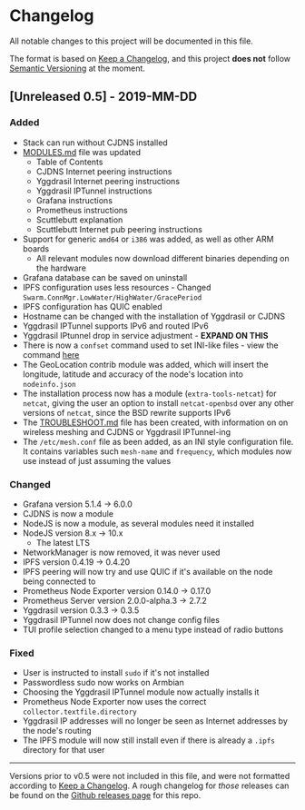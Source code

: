# Changelog

All notable changes to this project will be documented in this file.

The format is based on [Keep a Changelog](https://keepachangelog.com/en/1.0.0/), and this project **does not** follow [Semantic Versioning](https://semver.org/) at the moment.

## [Unreleased 0.5] - 2019-MM-DD
### Added
- Stack can run without CJDNS installed
- [MODULES.md](./docs/MODULES.md) file was updated
  - Table of Contents
  - CJDNS Internet peering instructions
  - Yggdrasil Internet peering instructions
  - Yggdrasil IPTunnel instructions
  - Grafana instructions
  - Prometheus instructions
  - Scuttlebutt explanation
  - Scuttlebutt Internet pub peering instructions
- Support for generic `amd64` or `i386` was added, as well as other ARM boards
  - All relevant modules now download different binaries depending on the hardware
- Grafana database can be saved on uninstall
- IPFS configuration uses less resources  - Changed `Swarm.ConnMgr.LowWater/HighWater/GracePeriod`
- IPFS configuration has QUIC enabled
- Hostname can be changed with the installation of Yggdrasil or CJDNS
- Yggdrasil IPTunnel supports IPv6 and routed IPv6
- Yggdrasil IPtunnel drop in service adjustment - **EXPAND ON THIS**
- There is now a `confset` command used to set INI-like files - view the command [here](https://github.com/tomeshnet/prototype-cjdns-pi/blob/43b6fc62e2bbc07594e07c56fdba8dc345163d61/scripts/shared/confset/confset.sh)
- The GeoLocation contrib module was added, which will insert the longitude, latitude and accuracy of the node's location into `nodeinfo.json`
- The installation process now has a module (`extra-tools-netcat`) for `netcat`, giving the user an option to install `netcat-openbsd` over any other versions of `netcat`, since the BSD rewrite supports IPv6
- The [TROUBLESHOOT.md](./docs/TROUBLESHOOT.md) file has been created, with information on on wireless meshing and CJDNS or Yggdrasil IPTunnel-ing
- The `/etc/mesh.conf` file as been added, as an INI style configuration file. It contains variables such `mesh-name` and `frequency`, which modules now use instead of just assuming the values

### Changed
- Grafana version 5.1.4 -> 6.0.0
- CJDNS is now a module
- NodeJS is now a module, as several modules need it installed
- NodeJS version 8.x -> 10.x
  - The latest LTS
- NetworkManager is now removed, it was never used
- IPFS version 0.4.19 -> 0.4.20
- IPFS peering will now try and use QUIC if it's available on the node being connected to
- Prometheus Node Exporter version 0.14.0 -> 0.17.0
- Prometheus Server version 2.0.0-alpha.3 -> 2.7.2
- Yggdrasil version 0.3.3 -> 0.3.5
- Yggdrasil IPTunnel now does not change config files
- TUI profile selection changed to a menu type instead of radio buttons

### Fixed
- User is instructed to install `sudo` if it's not installed
- Passwordless sudo now works on Armbian
- Choosing the Yggdrasil IPTunnel module now actually installs it
- Prometheus Node Exporter now uses the correct `collector.textfile.directory`
- Yggdrasil IP addresses will no longer be seen as Internet addresses by the node's routing
- The IPFS module will now still install even if there is already a `.ipfs` directory for that user

---

Versions prior to v0.5 were not included in this file, and were not formatted according to [Keep a Changelog](https://keepachangelog.com/en/1.0.0/). A rough changelog for *those* releases can be found on the [Github releases page](https://github.com/tomeshnet/prototype-cjdns-pi/releases) for this repo.
